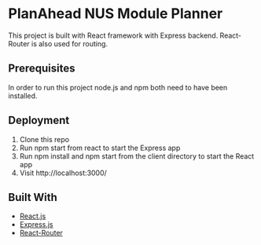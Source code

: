 # PlanAhead NUS Module Planner

This project is built with React framework with Express backend. React-Router is also used for routing.

## Prerequisites
In order to run this project node.js and npm both need to have been installed.

## Deployment
<ol>
<li>Clone this repo</li>
<li>Run npm start from react to start the Express app</li>
<li>Run npm install and npm start from the client directory to start the React app</li>
<li>Visit http://localhost:3000/</li>
</ol>

## Built With
* [React.js](https://reactjs.org/)
* [Express.js](https://expressjs.com/)
* [React-Router](https://reacttraining.com/react-router/core/guides/philosophy)
